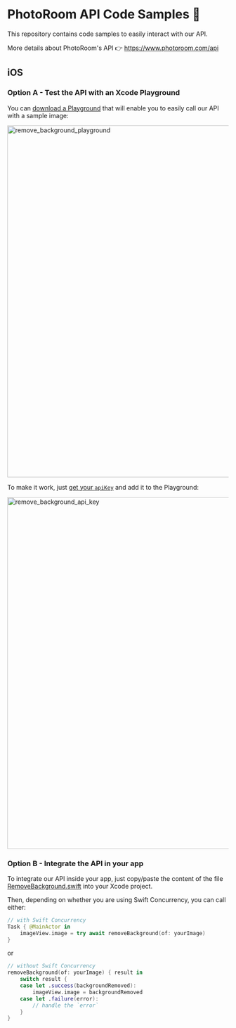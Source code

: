 # PhotoRoom API Code Samples 📸

This repository contains code samples to easily interact with our API.

More details about PhotoRoom's API 👉 https://www.photoroom.com/api

## iOS

### Option A - Test the API with an Xcode Playground

You can [download a Playground](https://github.com/PhotoRoom/api-sample-code/tree/main/iOS) that will enable you to easily call our API with a sample image:

<img width="800" alt="remove_background_playground" src="https://user-images.githubusercontent.com/5090957/222199663-cf6a243a-2f35-4cc6-a98f-dfbeff5780cb.png">

To make it work, just [get your `apiKey`](https://app.photoroom.com/api-dashboard) and add it to the Playground:

<img width="800" alt="remove_background_api_key" src="https://user-images.githubusercontent.com/5090957/222204959-4ac17671-3444-46c8-bc33-bc4e9c9a7255.png">

### Option B - Integrate the API in your app

To integrate our API inside your app, just copy/paste the content of the file [RemoveBackground.swift](https://github.com/PhotoRoom/api-sample-code/blob/main/iOS/RemoveBackground.playground/Sources/RemoveBackground.swift) into your Xcode project.

Then, depending on whether you are using Swift Concurrency, you can call either:
```swift
// with Swift Concurrency
Task { @MainActor in
    imageView.image = try await removeBackground(of: yourImage)
}
```

or

```swift
// without Swift Concurrency
removeBackground(of: yourImage) { result in
    switch result {
    case let .success(backgroundRemoved):
        imageView.image = backgroundRemoved
    case let .failure(error):
        // handle the `error`
    }
}
```
